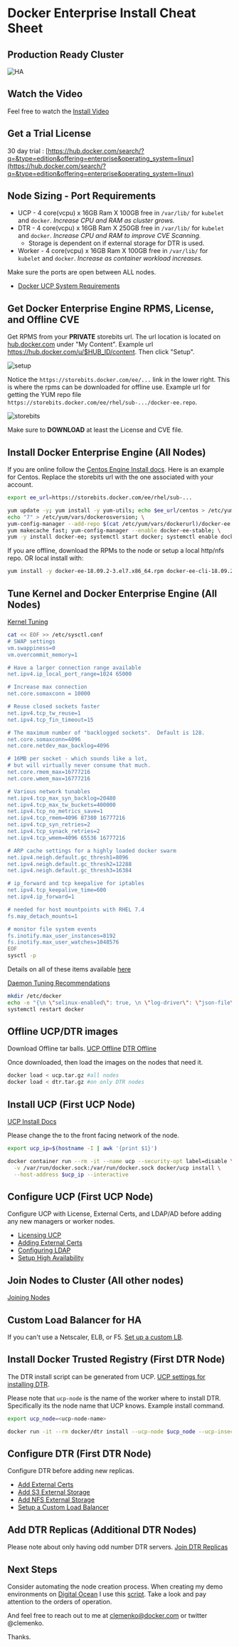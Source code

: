 # Docker Enterprise Install Cheat Sheet

## Production Ready Cluster

![HA](./img/DDC_HA.jpg)

## Watch the Video

Feel free to watch the [Install Video](https://youtu.be/kpAsMcckpdk)

## Get a Trial License

30 day trial : [https://hub.docker.com/search/?q=&type=edition&offering=enterprise&operating_system=linux](https://hub.docker.com/search/?q=&type=edition&offering=enterprise&operating_system=linux)

## Node Sizing - Port Requirements

* UCP - 4 core(vcpu) x 16GB Ram X 100GB free in `/var/lib/` for `kubelet` and `docker`. *Increase CPU and RAM as cluster grows.*
* DTR - 4 core(vcpu) x 16GB Ram X 250GB free in `/var/lib/` for `kubelet` and `docker`. *Increase CPU and RAM to improve CVE Scanning.*
  * Storage is dependent on if external storage for DTR is used.
* Worker - 4 core(vcpu) x 16GB Ram X 100GB free in `/var/lib/` for `kubelet` and `docker`. *Increase as container workload increases.*

Make sure the ports are open between ALL nodes.

* [Docker UCP System Requirements](https://docs.docker.com/ee/ucp/admin/install/system-requirements/)

## Get Docker Enterprise Engine RPMS, License, and Offline CVE

Get RPMS from your **PRIVATE** storebits url. The url location is located on [hub.docker.com](https://hub.docker.com/) under "My Content". Example url https://hub.docker.com/u/$HUB_ID/content. Then click "Setup".

![setup](./img/setup.jpg)

Notice the `https://storebits.docker.com/ee/...` link in the lower right. This is where the rpms can be downloaded for offline use.
Example url for getting the YUM repo file `https://storebits.docker.com/ee/rhel/sub-.../docker-ee.repo`.

![storebits](./img/license_storebits.jpg)

Make sure to **DOWNLOAD** at least the License and CVE file.

## Install Docker Enterprise Engine (All Nodes)

If you are online follow the [Centos Engine Install docs](https://docs.docker.com/install/linux/docker-ee/centos/#set-up-the-repository). Here is an example for Centos. Replace the storebits url with the one associated with your account.

```bash
export ee_url=https://storebits.docker.com/ee/rhel/sub-...

yum update -y; yum install -y yum-utils; echo $ee_url/centos > /etc/yum/vars/dockerurl; \
echo "7" > /etc/yum/vars/dockerosversion; \
yum-config-manager --add-repo $(cat /etc/yum/vars/dockerurl)/docker-ee.repo; \
yum makecache fast; yum-config-manager --enable docker-ee-stable; \
yum -y install docker-ee; systemctl start docker; systemctl enable docker
```

If you are offline, download the RPMs to the node or setup a local http/nfs repo. OR local install with:

```bash
yum install -y docker-ee-18.09.2-3.el7.x86_64.rpm docker-ee-cli-18.09.2-3.el7.x86_64.rpm containerd.io-1.2.2-3.3.el7.x86_64.rpm
```

## Tune Kernel and Docker Enterprise Engine (All Nodes)

[Kernel Tuning](https://github.com/clemenko/best_practices#kernel)

```bash
cat << EOF >> /etc/sysctl.conf
# SWAP settings
vm.swappiness=0
vm.overcommit_memory=1

# Have a larger connection range available
net.ipv4.ip_local_port_range=1024 65000

# Increase max connection
net.core.somaxconn = 10000

# Reuse closed sockets faster
net.ipv4.tcp_tw_reuse=1
net.ipv4.tcp_fin_timeout=15

# The maximum number of "backlogged sockets".  Default is 128.
net.core.somaxconn=4096
net.core.netdev_max_backlog=4096

# 16MB per socket - which sounds like a lot,
# but will virtually never consume that much.
net.core.rmem_max=16777216
net.core.wmem_max=16777216

# Various network tunables
net.ipv4.tcp_max_syn_backlog=20480
net.ipv4.tcp_max_tw_buckets=400000
net.ipv4.tcp_no_metrics_save=1
net.ipv4.tcp_rmem=4096 87380 16777216
net.ipv4.tcp_syn_retries=2
net.ipv4.tcp_synack_retries=2
net.ipv4.tcp_wmem=4096 65536 16777216

# ARP cache settings for a highly loaded docker swarm
net.ipv4.neigh.default.gc_thresh1=8096
net.ipv4.neigh.default.gc_thresh2=12288
net.ipv4.neigh.default.gc_thresh3=16384

# ip_forward and tcp keepalive for iptables
net.ipv4.tcp_keepalive_time=600
net.ipv4.ip_forward=1

# needed for host mountpoints with RHEL 7.4
fs.may_detach_mounts=1

# monitor file system events
fs.inotify.max_user_instances=8192
fs.inotify.max_user_watches=1048576
EOF
sysctl -p
```
Details on all of these items available [here](tuning.md)

[Daemon Tuning Recommendations](https://github.com/clemenko/best_practices#daemon-)

```bash
mkdir /etc/docker
echo -e "{\n \"selinux-enabled\": true, \n \"log-driver\": \"json-file\", \"log-opts\": {\"max-size\": \"10m\", \"max-file\": \"3\"} \n}" > /etc/docker/daemon.json
systemctl restart docker
```

## Offline UCP/DTR images

Download Offline tar balls.
[UCP Offline](https://docs.docker.com/ee/ucp/admin/install/install-offline/#versions-available)
[DTR Offline](https://docs.docker.com/ee/dtr/admin/install/install-offline/#versions-available)

Once downloaded, then load the images on the nodes that need it.

```bash
docker load < ucp.tar.gz #all nodes
docker load < dtr.tar.gz #on only DTR nodes
```

## Install UCP (First UCP Node)

[UCP Install Docs](https://docs.docker.com/ee/ucp/admin/install/#step-4-install-ucp)

Please change the <node-ip-address> to the front facing network of the node.

```bash
export ucp_ip=$(hostname -I | awk '{print $1}')

docker container run --rm -it --name ucp --security-opt label=disable \
  -v /var/run/docker.sock:/var/run/docker.sock docker/ucp install \
  --host-address $ucp_ip --interactive
```

## Configure UCP (First UCP Node)

Configure UCP with License, External Certs, and LDAP/AD before adding any new managers or worker nodes.

* [Licensing UCP](https://docs.docker.com/ee/ucp/admin/configure/license-your-installation/)
* [Adding External Certs](https://docs.docker.com/ee/ucp/admin/configure/use-your-own-tls-certificates/)
* [Configuring LDAP](https://docs.docker.com/ee/ucp/admin/configure/external-auth/)
* [Setup High Availability](https://docs.docker.com/ee/ucp/admin/configure/join-nodes/)

## Join Nodes to Cluster (All other nodes)

[Joining Nodes](https://docs.docker.com/ee/ucp/admin/configure/join-nodes/join-linux-nodes-to-cluster/)

## Custom Load Balancer for HA

If you can't use a Netscaler, ELB, or F5. [Set up a custom LB](https://docs.docker.com/ee/ucp/admin/configure/join-nodes/use-a-load-balancer/).

## Install Docker Trusted Registry (First DTR Node)

The DTR install script can be generated from UCP. [UCP settings for installing DTR](https://docs.docker.com/ee/dtr/admin/install/#step-3-install-dtr).

Please note that `ucp-node` is the name of the worker where to install DTR. Specifically its the node name that UCP knows. Example install command.

```bash
export ucp_node=<ucp-node-name>

docker run -it --rm docker/dtr install --ucp-node $ucp_node --ucp-insecure-tls
```

## Configure DTR (First DTR Node)

Configure DTR before adding new replicas.

* [Add External Certs](https://docs.docker.com/ee/dtr/admin/configure/use-your-own-tls-certificates/)
* [Add S3 External Storage](https://docs.docker.com/ee/dtr/admin/configure/external-storage/s3/)
* [Add NFS External Storage](https://docs.docker.com/ee/dtr/admin/configure/external-storage/nfs/)
* [Setup a Custom Load Balancer](https://docs.docker.com/ee/dtr/admin/configure/use-a-load-balancer/)

## Add DTR Replicas  (Additional DTR Nodes)

Please note about only having odd number DTR servers. [Join DTR Replicas](https://docs.docker.com/ee/dtr/admin/configure/set-up-high-availability/#join-more-dtr-replicas)

## Next Steps

Consider automating the node creation process. When creating my demo environments on [Digital Ocean](https://www.digitalocean.com/) I use this [script](https://github.com/clemenko/ucp). Take a look and pay attention to the orders of operation. 

And feel free to reach out to me at [clemenko@docker.com](mailto:clemenko@docker.com) or twitter @clemenko. 

Thanks.
